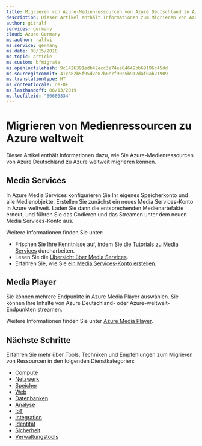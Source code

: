 ```yaml
---
title: Migrieren von Azure-Medienressourcen von Azure Deutschland zu Azure weltweit
description: Dieser Artikel enthält Informationen zum Migrieren von Azure-Medienressourcen von Azure Deutschland zu Azure weltweit.
author: gitralf
services: germany
cloud: Azure Germany
ms.author: ralfwi
ms.service: germany
ms.date: 08/15/2018
ms.topic: article
ms.custom: bfmigrate
ms.openlocfilehash: 9c1426391edb42ecc3e74ee84649bb69196c45dd
ms.sourcegitcommit: 41ca82b5f95d2e07b0c7f9025b912daf0ab21909
ms.translationtype: HT
ms.contentlocale: de-DE
ms.lasthandoff: 06/13/2019
ms.locfileid: "60686334"
---
```

# <a name="migrate-media-resources-to-global-azure"></a>Migrieren von Medienressourcen zu Azure weltweit

Dieser Artikel enthält Informationen dazu, wie Sie Azure-Medienressourcen von Azure Deutschland zu Azure weltweit migrieren können.

## <a name="media-services"></a>Media Services

In Azure Media Services konfigurieren Sie Ihr eigenes Speicherkonto und alle Medienobjekte. Erstellen Sie zunächst ein neues Media Services-Konto in Azure weltweit. Laden Sie dann die entsprechenden Medienartefakte erneut, und führen Sie das Codieren und das Streamen unter dem neuen Media Services-Konto aus.

Weitere Informationen finden Sie unter:

- Frischen Sie Ihre Kenntnisse auf, indem Sie die [Tutorials zu Media Services](https://docs.microsoft.com/azure/media-services/#step-by-step-tutorials) durcharbeiten.
- Lesen Sie die [Übersicht über Media Services](../media-services/previous/media-services-overview.md).
- Erfahren Sie, wie Sie [ein Media Services-Konto erstellen](../media-services/previous/media-services-portal-create-account.md).

## <a name="media-player"></a>Media Player

Sie können mehrere Endpunkte in Azure Media Player auswählen. Sie können Ihre Inhalte von Azure Deutschland- oder Azure-weltweit-Endpunkten streamen.

Weitere Informationen finden Sie unter [Azure Media Player](https://ampdemo.azureedge.net/azuremediaplayer.html).

## <a name="next-steps"></a>Nächste Schritte

Erfahren Sie mehr über Tools, Techniken und Empfehlungen zum Migrieren von Ressourcen in den folgenden Dienstkategorien:

- [Compute](./germany-migration-compute.md)
- [Netzwerk](./germany-migration-networking.md)
- [Speicher](./germany-migration-storage.md)
- [Web](./germany-migration-web.md)
- [Datenbanken](./germany-migration-databases.md)
- [Analyse](./germany-migration-analytics.md)
- [IoT](./germany-migration-iot.md)
- [Integration](./germany-migration-integration.md)
- [Identität](./germany-migration-identity.md)
- [Sicherheit](./germany-migration-security.md)
- [Verwaltungstools](./germany-migration-management-tools.md)
